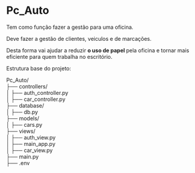 # Pc_Auto

Tem como função fazer a gestão para uma oficina.

Deve fazer a gestão de clientes, veiculos e de marcações. 

Desta forma vai ajudar a reduzir <strong> o uso de papel </strong> pela oficina e tornar mais eficiente para quem trabalha no escritório.

Estrutura base do projeto: 

Pc_Auto/<br>
├── controllers/<br>
│   ├── auth_controller.py<br>
│   ├── car_controller.py<br>
├── database/<br>
│   ├── db.py<br>
├── models/<br>
│   ├── cars.py<br>
├── views/<br>
│   ├── auth_view.py<br>
│   ├── main_app.py<br>
│   ├── car_view.py<br>
├── main.py<br>
├── .env<br>
